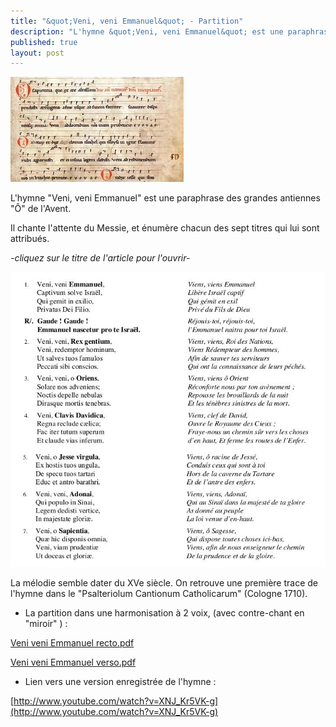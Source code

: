 ```yaml
---
title: "&quot;Veni, veni Emmanuel&quot; - Partition"
description: "L'hymne &quot;Veni, veni Emmanuel&quot; est une paraphrase des grandes antiennes &quot;Ô&quot; de l'Avent. Il chante l'attente du Messie, et énumère chacun des sept titres qui lui sont attribués. -clique"
published: true
layout: post
---
```



![](/images/2013-12-14-.jpg)

L'hymne "Veni, veni Emmanuel" est une paraphrase des grandes antiennes "Ô" de l'Avent.

Il chante l'attente du Messie, et énumère chacun des sept titres qui lui sont attribués.

*-cliquez sur le titre de l'article pour l'ouvrir-*

<img src="/images/2013-12-14-texte-veni.jpg" alt="Traduction : Schola Ste Cécile" class="popup-image">

La mélodie semble dater du XVe siècle. On retrouve une première trace de l'hymne dans le "Psalteriolum Cantionum Catholicarum" (Cologne 1710).

- La partition dans une harmonisation à 2 voix, (avec contre-chant en "miroir" ) :

[Veni veni Emmanuel recto.pdf](/partitions/2013-12-14-veni-veni-emmanuel-recto.pdf)

[Veni veni Emmanuel verso.pdf](/partitions/2013-12-14-veni-veni-emmanuel-verso.pdf)

- Lien vers une version enregistrée de l'hymne :

[http://www.youtube.com/watch?v=XNJ_Kr5VK-g](http://www.youtube.com/watch?v=XNJ_Kr5VK-g)